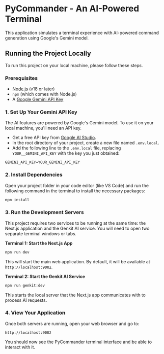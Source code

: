 # PyCommander - An AI-Powered Terminal

This application simulates a terminal experience with AI-powered command generation using Google's Gemini model.

## Running the Project Locally

To run this project on your local machine, please follow these steps.

### Prerequisites

- [Node.js](https://nodejs.org/) (v18 or later)
- `npm` (which comes with Node.js)
- A [Google Gemini API Key](https://aistudio.google.com/app/apikey)

### 1. Set Up Your Gemini API Key

The AI features are powered by Google's Gemini model. To use it on your local machine, you'll need an API key.

- Get a free API key from [Google AI Studio](https://aistudio.google.com/app/apikey).
- In the root directory of your project, create a new file named `.env.local`.
- Add the following line to the `.env.local` file, replacing `YOUR__GEMINI_API_KEY` with the key you just obtained:

```
GEMINI_API_KEY=YOUR_GEMINI_API_KEY
```

### 2. Install Dependencies

Open your project folder in your code editor (like VS Code) and run the following command in the terminal to install the necessary packages:

```bash
npm install
```

### 3. Run the Development Servers

This project requires two services to be running at the same time: the Next.js application and the Genkit AI service. You will need to open two separate terminal windows or tabs.

**Terminal 1: Start the Next.js App**

```bash
npm run dev
```

This will start the main web application. By default, it will be available at `http://localhost:9002`.

**Terminal 2: Start the Genkit AI Service**

```bash
npm run genkit:dev
```

This starts the local server that the Next.js app communicates with to process AI requests.

### 4. View Your Application

Once both servers are running, open your web browser and go to:

`http://localhost:9002`

You should now see the PyCommander terminal interface and be able to interact with it.
